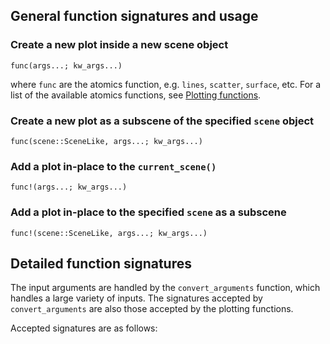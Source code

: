 
## General function signatures and usage

### Create a new plot inside a new scene object
`func(args...; kw_args...)`

where `func` are the atomics function, e.g. `lines`, `scatter`, `surface`, etc.
For a list of the available atomics functions, see [Plotting functions](@ref).


### Create a new plot as a subscene of the specified `scene` object
`func(scene::SceneLike, args...; kw_args...)`


### Add a plot in-place to the `current_scene()`
`func!(args...; kw_args...)`


### Add a plot in-place to the specified `scene` as a subscene
`func!(scene::SceneLike, args...; kw_args...)`

## Detailed function signatures
The input arguments are handled by the `convert_arguments` function, which handles
a large variety of inputs.
The signatures accepted by `convert_arguments` are also those accepted by the
plotting functions.

Accepted signatures are as follows:

